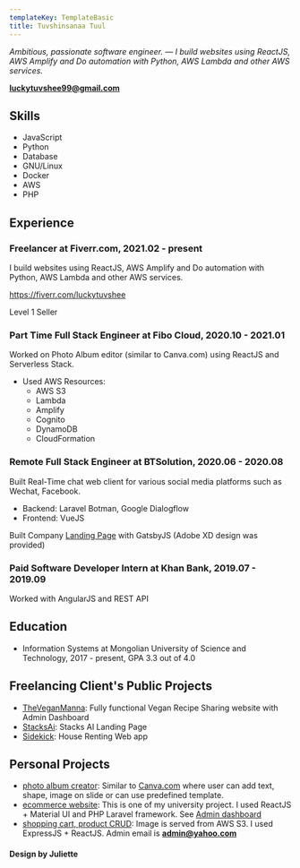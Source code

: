 ```yaml
---
templateKey: TemplateBasic
title: Tuvshinsanaa Tuul
---
```


_Ambitious, passionate software engineer. — I build websites using ReactJS, AWS Amplify and Do automation with Python, AWS Lambda and other AWS services._

**luckytuvshee99@gmail.com**

## Skills

- JavaScript
- Python
- Database
- GNU/Linux
- Docker
- AWS
- PHP

## Experience

### Freelancer at Fiverr.com, 2021.02 - present

I build websites using ReactJS, AWS Amplify and Do automation with Python, AWS Lambda and other AWS services.

<a href="https://fiverr.com/luckytuvshee" target="_blank">https://fiverr.com/luckytuvshee</a>

Level 1 Seller

### Part Time Full Stack Engineer at Fibo Cloud, 2020.10 - 2021.01

Worked on Photo Album editor (similar to Canva.com) using ReactJS and Serverless Stack.

- Used AWS Resources:
  - AWS S3
  - Lambda
  - Amplify
  - Cognito
  - DynamoDB
  - CloudFormation

### Remote Full Stack Engineer at BTSolution, 2020.06 - 2020.08

Built Real-Time chat web client for various social media platforms such as Wechat, Facebook.

- Backend: Laravel Botman, Google Dialogflow
- Frontend: VueJS

Built Company <a href="https://insurevite.com" target="_blank">Landing Page</a> with GatsbyJS (Adobe XD design was provided)

### Paid Software Developer Intern at Khan Bank, 2019.07 - 2019.09

Worked with AngularJS and REST API

## Education

- Information Systems at Mongolian University of Science and Technology, 2017 - present, GPA 3.3 out of 4.0

## Freelancing Client's Public Projects

- <a href="https://veganmanna.org" target="_blank">TheVeganManna</a>: Fully functional Vegan Recipe Sharing website with Admin Dashboard
- <a href="https://stacksai.org" target="_blank">StacksAi</a>: Stacks AI Landing Page
- <a href="https://joinsidekick.com" target="_blank">Sidekick</a>: House Renting Web app

## Personal Projects

- [photo album creator](https://editor.luckytuvshee.me): Similar to [Canva.com](https://canva.com) where user can add text, shape, image on slide or can use predefined template.
- [ecommerce website](https://shop.luckytuvshee.me): This is one of my university project. I used ReactJS + Material UI and PHP Laravel framework. See [Admin dashboard](https://shop-api.luckytuvshee.me)
- [shopping cart, product CRUD](https://ecommerce.luckytuvshee.me): Image is served from AWS S3. I used ExpressJS + ReactJS. Admin email is **admin@yahoo.com**

#### Design by Juliette
